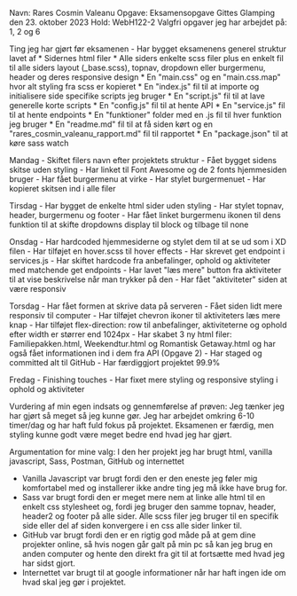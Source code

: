 Navn: Rares Cosmin Valeanu
Opgave: Eksamensopgave Gittes Glamping den 23. oktober 2023
Hold: WebH122-2
Valgfri opgaver jeg har arbejdet på: 1, 2 og 6

Ting jeg har gjørt før eksamenen
    - Har bygget eksamenens generel struktur lavet af 
        * Sidernes html filer 
        * Alle siders enkelte scss filer plus en enkelt fil til alle siders layout (_base.scss), topnav, dropdown eller burgermenu, header og deres responsive design
        * En "main.css" og en "main.css.map" hvor alt styling fra scss er kopieret
        * En "index.js" fil til at importe og initialisere side specifike scripts jeg bruger
        * En "script.js" fil til at lave generelle korte scripts
        * En "config.js" fil til at hente API
        * En "service.js" fil til at hente endpoints
        * En "funktioner" folder med en .js fil til hver funktion jeg bruger
        * En "readme.md" fil til at få siden kørt og en "rares_cosmin_valeanu_rapport.md" fil til rapportet
        * En "package.json" til at køre sass watch

Mandag
    - Skiftet filers navn efter projektets struktur
    - Fået bygget sidens skitse uden styling
    - Har linket til Font Awesome og de 2 fonts hjemmesiden bruger
    - Har fået burgermenu at virke
    - Har stylet burgermenuet
    - Har kopieret skitsen ind i alle filer

Tirsdag
    - Har bygget de enkelte html sider uden styling
    - Har stylet topnav, header, burgermenu og footer
    - Har fået linket burgermenu ikonen til dens funktion til at skifte dropdowns display til block og tilbage til none
    

Onsdag
    - Har hardcoded hjemmesiderne og stylet dem til at se ud som i XD filen
    - Har tilføjet en hover.scss til hover effects
    - Har skrevet get endpoint i services.js
    - Har skiftet hardcode fra anbefalinger, ophold og aktiviteter med matchende get endpoints
    - Har lavet "læs mere" button fra aktiviteter til at vise beskrivelse når man trykker på den
    - Har fået "aktiviteter" siden at være responsiv

Torsdag
    - Har fået formen at skrive data på serveren
    - Fået siden lidt mere responsiv til computer
    - Har tilføjet chevron ikoner til aktiviteters læs mere knap
    - Har tilføjet flex-direction: row til anbefalinger, aktiviteterne og ophold efter width er størrer end 1024px
    - Har skabet 3 ny html filer: Familiepakken.html, Weekendtur.html og Romantisk Getaway.html og har også fået
    informationen ind i dem fra API (Opgave 2)
    - Har staged og committed alt til GitHub
    - Har færdiggjort projektet 99.9%

Fredag
    - Finishing touches - Har fixet mere styling og responsive styling i ophold og aktiviteter





Vurdering af min egen indsats og gennemførelse af prøven: 
Jeg tænker jeg har gjørt så meget så jeg kunne gør. Jeg har arbejdet omkring 6-10 timer/dag og har haft fuld fokus på projektet. Eksamenen er færdig, men styling kunne godt være meget bedre end hvad jeg har gjørt.

Argumentation for mine valg: 
I den her projekt jeg har brugt html, vanilla javascript, Sass, Postman, GitHub og internettet
- Vanilla Javascript var brugt fordi den er den eneste jeg føler mig komfortabel med og installerer ikke andre ting jeg må ikke have brug for.
- Sass var brugt fordi den er meget mere nem at linke alle html til en enkelt css stylesheet og, fordi jeg bruger den samme topnav, header, header2 og footer på alle sider. Alle scss filer jeg bruger til en specifik side eller del af siden konvergere i en css alle sider linker til.
- GitHub var brugt fordi den er en rigtig god måde på at gem dine projekter online, så hvis nogen går galt på min pc så kan jeg brug en anden computer og hente den direkt fra git til at fortsætte med hvad jeg har sidst gjort.
- Internettet var brugt til at google informationer når har haft ingen ide om hvad skal jeg gør i projektet.
